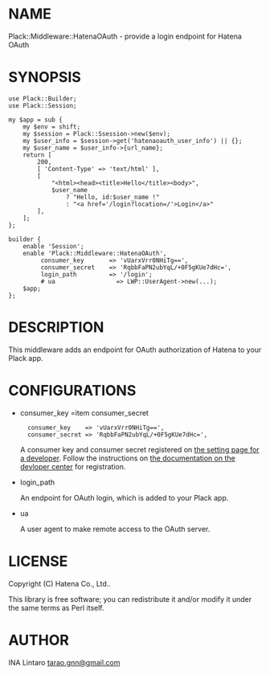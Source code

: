 # NAME

Plack::Middleware::HatenaOAuth - provide a login endpoint for Hatena OAuth

# SYNOPSIS

    use Plack::Builder;
    use Plack::Session;

    my $app = sub {
        my $env = shift;
        my $session = Plack::Ssession->new($env);
        my $user_info = $session->get('hatenaoauth_user_info') || {};
        my $user_name = $user_info->{url_name};
        return [
            200,
            [ 'Content-Type' => 'text/html' ],
            [
                "<html><head><title>Hello</title><body>",
                $user_name
                    ? "Hello, id:$user_name !"
                    : "<a href='/login?location=/'>Login</a>"
            ],
        ];
    };

    builder {
        enable 'Session';
        enable 'Plack::Middleware::HatenaOAuth',
             consumer_key       => 'vUarxVrr0NHiTg==',
             consumer_secret    => 'RqbbFaPN2ubYqL/+0F5gKUe7dHc=',
             login_path         => '/login';
             # ua                 => LWP::UserAgent->new(...);
        $app;
    };

# DESCRIPTION

This middleware adds an endpoint for OAuth authorization of Hatena to
your Plack app.

# CONFIGURATIONS

- consumer\_key
=item consumer\_secret

        consumer_key    => 'vUarxVrr0NHiTg==',
        consumer_secret => 'RqbbFaPN2ubYqL/+0F5gKUe7dHc=',

    A consumer key and consumer secret registered on [the setting page
    for a developer](http://www.hatena.ne.jp/oauth/develop).  Follow the
    instructions on [the documentation on the devloper
    center](http://developer.hatena.ne.jp/en/documents/auth/apis/oauth/consumer)
    for registration.

- login\_path

    An endpoint for OAuth login, which is added to your Plack app.

- ua

    A user agent to make remote access to the OAuth server.

# LICENSE

Copyright (C) Hatena Co., Ltd..

This library is free software; you can redistribute it and/or modify
it under the same terms as Perl itself.

# AUTHOR

INA Lintaro <tarao.gnn@gmail.com>
